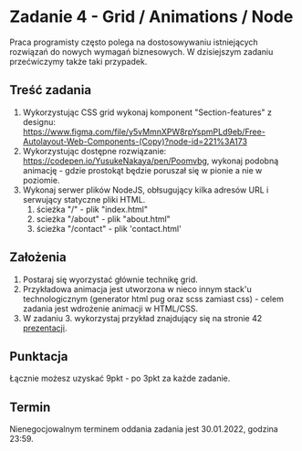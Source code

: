 # Zadanie 4 - Grid / Animations / Node
Praca programisty często polega na dostosowywaniu istniejących rozwiązań do nowych wymagań biznesowych. W dzisiejszym zadaniu przećwiczymy także taki przypadek.

## Treść zadania
1. Wykorzystując CSS grid wykonaj komponent "Section-features" z designu: https://www.figma.com/file/y5vMmnXPW8rpYspmPLd9eb/Free-Autolayout-Web-Components-(Copy)?node-id=221%3A173
2. Wykorzystując dostępne rozwiązanie: https://codepen.io/YusukeNakaya/pen/Poomvbg, wykonaj podobną animację - gdzie prostokąt będzie poruszał się w pionie a nie w poziomie.
3. Wykonaj serwer plików NodeJS, obłsugujący kilka adresów URL i serwujący statyczne pliki HTML.
    1. ścieżka "/" - plik "index.html"
    2. scieżka "/about" - plik "about.html"
    3. ścieżka "/contact" - plik 'contact.html'


## Założenia
1. Postaraj się wyorzystać głównie technikę grid.
2. Przykładowa animacja jest utworzona w nieco innym stack'u technologicznym (generator html pug oraz scss zamiast css) - celem zadania jest wdrożenie animacji w HTML/CSS.
3. W zadaniu 3. wykorzystaj przykład znajdujący się na stronie 42 [prezentacji](../../materials/js/nodejs_wprowadzenie.pdf).

## Punktacja
Łącznie możesz uzyskać 9pkt - po 3pkt za każde zadanie.

## Termin
Nienegocjowalnym terminem oddania zadania jest 30.01.2022, godzina 23:59.